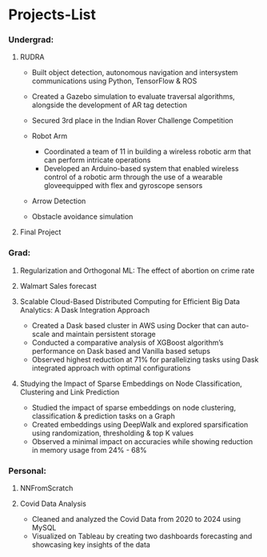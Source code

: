 # Projects-List

### Undergrad:
1. RUDRA
   - Built object detection, autonomous navigation and intersystem communications using Python, TensorFlow & ROS
   - Created a Gazebo simulation to evaluate traversal algorithms, alongside the development of AR tag detection
   - Secured 3rd place in the Indian Rover Challenge Competition
  
   - Robot Arm
     - Coordinated a team of 11 in building a wireless robotic arm that can perform intricate operations
     - Developed an Arduino-based system that enabled wireless control of a robotic arm through the use of a wearable gloveequipped with flex and gyroscope sensors
   - Arrow Detection
   - Obstacle avoidance simulation
     
2. Final Project

### Grad:
1. Regularization and Orthogonal ML: The effect of abortion on crime rate
   
2. Walmart Sales forecast
   
3. Scalable Cloud-Based Distributed Computing for Efficient Big Data Analytics: A Dask Integration Approach
    - Created a Dask based cluster in AWS using Docker that can auto-scale and maintain persistent storage
    - Conducted a comparative analysis of XGBoost algorithm’s performance on Dask based and Vanilla based setups
    - Observed highest reduction at 71% for parallelizing tasks using Dask integrated approach with optimal configurations

4. Studying the Impact of Sparse Embeddings on Node Classification, Clustering and Link Prediction
   - Studied the impact of sparse embeddings on node clustering, classification & prediction tasks on a Graph 
   - Created embeddings using DeepWalk and explored sparsification using randomization, thresholding & top K values
   - Observed a minimal impact on accuracies while showing reduction in memory usage from 24% - 68%

### Personal:
1. NNFromScratch
   
2. Covid Data Analysis
   - Cleaned and analyzed the Covid Data from 2020 to 2024 using MySQL
   - Visualized on Tableau by creating two dashboards forecasting and showcasing key insights of the data

